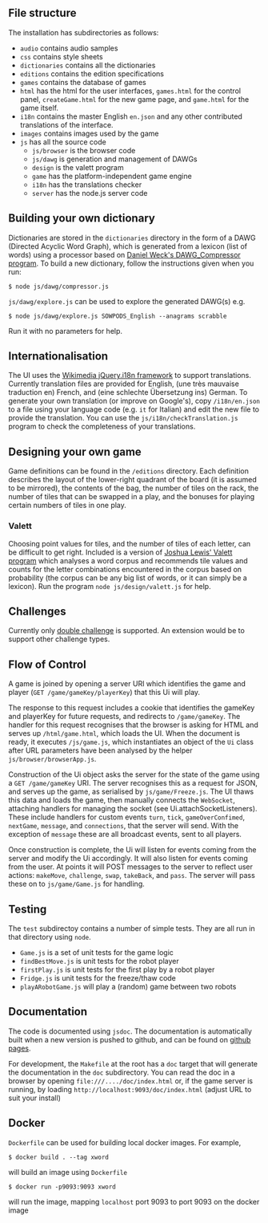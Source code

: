 ## File structure

The installation has subdirectories as follows:
* `audio` contains audio samples
* `css` contains style sheets
* `dictionaries` contains all the dictionaries
* `editions` contains the edition specifications
* `games` contains the database of games
* `html` has the html for the user interfaces, `games.html` for the control panel, `createGame.html` for the new game page, and `game.html` for the game itself.
* `i18n` contains the master English `en.json` and any other contributed translations of the interface.
* `images` contains images used by the game
* `js` has all the source code
	* `js/browser` is the browser code
	* `js/dawg` is generation and management of DAWGs
	* `design` is the valett program
	* `game` has the platform-independent game engine
	* `i18n` has the translations checker
	* `server` has the node.js server code

## Building your own dictionary

Dictionaries are stored in the `dictionaries` directory in the form of
a DAWG (Directed Acyclic Word Graph), which is generated from a
lexicon (list of words) using a processor based on [Daniel Weck's
DAWG_Compressor program](https://github.com/danielweck/scrabble-html-ui). To build a new dictionary, follow the
instructions given when you run:
```
$ node js/dawg/compressor.js
```
`js/dawg/explore.js` can be used to explore the generated DAWG(s) e.g.
```
$ node js/dawg/explore.js SOWPODS_English --anagrams scrabble
```
Run it with no parameters for help.

## Internationalisation
The UI uses the [Wikimedia jQuery.i18n framework](https://github.com/wikimedia/jquery.i18n) to support translations. Currently translation files are provided for English, (une très mauvaise traduction en) French, and (eine schlechte Übersetzung ins) German. To generate your own translation (or improve on Google's), copy `/i18n/en.json` to a file using your language code (e.g. `it` for Italian) and edit the new file to provide the translation. You can use the `js/i18n/checkTranslation.js` program to check the completeness of your translations.

## Designing your own game
Game definitions can be found in the `/editions` directory. Each
definition describes the layout of the lower-right quadrant of the
board (it is assumed to be mirrored), the contents of the bag, the
number of tiles on the rack, the number of tiles that can be swapped
in a play, and the bonuses for playing certain numbers of tiles in one
play.

### Valett
Choosing point values for tiles, and the number of tiles of each letter,
can be difficult to get right. Included is a version of
[Joshua Lewis' Valett program](https://github.com/jmlewis/valett)
which analyses a word corpus and recommends tile values and counts for the
letter combinations encountered in the corpus based on probability (the corpus
can be any big list of words, or it can simply be a lexicon). Run the program
`node js/design/valett.js` for help.

## Challenges
Currently only [double challenge](https://en.wikipedia.org/wiki/Challenge_(Scrabble)) is supported. An extension would be to support other challenge types.

## Flow of Control

A game is joined by opening a server URI which identifies the game
and player (`GET /game/gameKey/playerKey`) that this Ui will play. 

The response to this request includes a cookie that identifies the
gameKey and playerKey for future requests, and redirects to
`/game/gameKey`. The handler for this request recognises that the
browser is asking for HTML and serves up `/html/game.html`, which
loads the UI. When the document is ready, it executes `/js/game.js`,
which instantiates an object of the `Ui` class after URL parameters
have been analysed by the helper `js/browser/browserApp.js`.

Construction of the Ui object asks the server for the state of the
game using a `GET /game/gameKey` URI. The server recognises this as a
request for JSON, and serves up the game, as serialised by
`js/game/Freeze.js`.  The UI thaws this data and loads the game, then
manually connects the `WebSocket`, attaching handlers for managing the
socket (see Ui.attachSocketListeners).  These include handlers
for custom events `turn`, `tick`, `gameOverConfimed`, `nextGame`,
`message`, and `connections`, that the server will send. With the
exception of `message` these are all broadcast events, sent to all
players.
 
Once construction is complete, the Ui will listen for events coming
from the server and modify the Ui accordingly. It will also listen
for events coming from the user. At points it will POST messages to the
server to reflect user actions: `makeMove`, `challenge`,
`swap`, `takeBack`, and `pass`. The server will pass these on to
`js/game/Game.js` for handling.

## Testing
The `test` subdirectoy contains a number of simple tests. They are all run in that directory using `node`.
* `Game.js` is a set of unit tests for the game logic
* `findBestMove.js` is unit tests for the robot player
* `firstPlay.js` is unit tests for the first play by a robot player
* `Fridge.js` is unit tests for the freeze/thaw code
* `playARobotGame.js` will play a (random) game between two robots

## Documentation

The code is documented using `jsdoc`. The documentation is automatically
built when a new version is pushed to github, and can be found on <a href="https://cdot.github.io/CrosswordGame/">github pages</a>.

For development, the `Makefile` at the root has a
`doc` target that will generate the documentation in the `doc` subdirectory.
You can read the doc in a browser by opening `file:///..../doc/index.html`
or, if the game server is running, by loading `http://localhost:9093/doc/index.html` (adjust URL to suit your install)

## Docker
`Dockerfile` can be used for building local docker images. For example,
```
$ docker build . --tag xword
```
will build an image using `Dockerfile`
```
$ docker run -p9093:9093 xword
```
will run the image, mapping `localhost` port 9093 to port 9093 on the docker image
